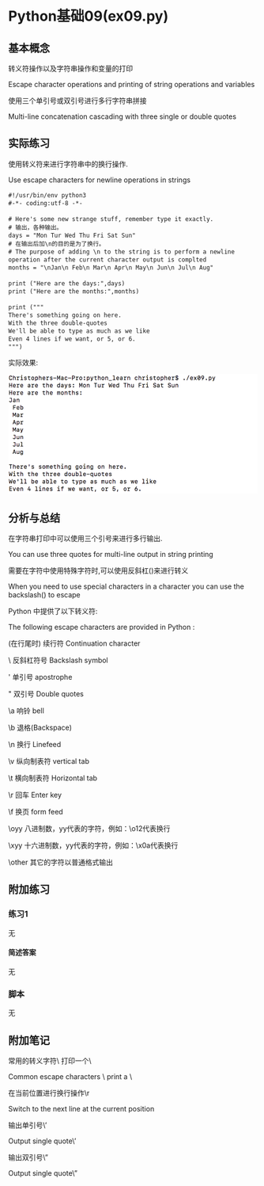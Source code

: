 # Python基础09(ex09.py)

## 基本概念

转义符操作以及字符串操作和变量的打印

Escape character operations and printing of string operations and variables

使用三个单引号或双引号进行多行字符串拼接

Multi-line concatenation cascading with three single or double quotes

## 实际练习

使用转义符来进行字符串中的换行操作.

Use escape characters for newline operations in strings

```
#!/usr/bin/env python3
#-*- coding:utf-8 -*-

# Here's some new strange stuff, remember type it exactly.
# 输出，各种输出。
days = "Mon Tur Wed Thu Fri Sat Sun"
# 在输出后加\n的目的是为了换行。
# The purpose of adding \n to the string is to perform a newline operation after the current character output is complted
months = "\nJan\n Feb\n Mar\n Apr\n May\n Jun\n Jul\n Aug"

print ("Here are the days:",days)
print ("Here are the months:",months)

print ("""
There's something going on here.
With the three double-quotes
We'll be able to type as much as we like
Even 4 lines if we want, or 5, or 6.
""")

```



实际效果:

![image-20200403192842227](assets/image-20200403192842227.png)

## 分析与总结

在字符串打印中可以使用三个引号来进行多行输出.

You can use three quotes for multi-line output in string printing

需要在字符中使用特殊字符时,可以使用反斜杠(\)来进行转义

When you need to use special characters in a character you can use the backslash(\) to escape

Python 中提供了以下转义符:

The following escape characters are provided in Python :

\(在行尾时)	续行符 Continuation character

\\	反斜杠符号 Backslash symbol

\'	单引号 apostrophe

\"	双引号 Double quotes

\a	响铃 bell

\b	退格(Backspace)

\n	换行 Linefeed 

\v	纵向制表符 vertical tab

\t	横向制表符 Horizontal tab

\r	回车 Enter key

\f	换页 form feed

\oyy	八进制数，yy代表的字符，例如：\o12代表换行

\xyy	十六进制数，yy代表的字符，例如：\x0a代表换行

\other	其它的字符以普通格式输出

## 附加练习

### 练习1

无

#### 简述答案

无

### 脚本

无

## 附加笔记

常用的转义字符\\ 打印一个\

Common escape characters \\ print a \

在当前位置进行换行操作\r

Switch to the next line at the current position

输出单引号\’

Output single quote\’

输出双引号\”

Output single quote\”